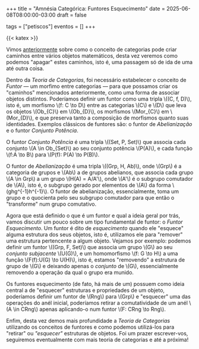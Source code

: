 +++
title = "Amnésia Categórica: Funtores Esquecimento"
date = 2025-06-08T08:00:00-03:00
draft = false

tags = ["petiscos"]
eventos = []
+++

{{< katex >}}

Vimos [anteriormente](/posts/2025/jornal/categorias/) sobre como o conceito de categorias pode criar caminhos entre vários objetos matemáticos, desta vez veremos como podemos "apagar" estes caminhos, isto é, uma passagem só de ida de uma até outra coisa. 

Dentro da _Teoria de Categorias_, foi necessário estabelecer o conceito de _Funtor_ — um morfimo entre categorias — para que possamos criar os "caminhos" mencionados anteriormente, como uma forma de associar objetos distintos. Poderíamos definir um funtor como uma tripla \\((C, f, D)\\), isto é, um morfismo \\(f: C \to D\\) entre as categorias \\(C\\) e \\(D\\) que leva os objetos \\(Ob_{C}\\) em \\(Ob_{D}\\), os morfismos \\(Mor_{C}\\) em \\(Mor_{D}\\), e que preserva tanto a composição de morfismos quanto suas identidades. Exemplos clássicos de funtores são: o funtor de _Abelianização_ e o funtor _Conjunto Potência_.

O funtor _Conjunto Potência_ é uma tripla \\((Set, P, Set)\\) que associa cada conjunto \\(A \in Ob_{Set}\\) ao seu conjunto potência \\(P(A)\\), e cada função \\(f:A \to B\\) para \\(P(f): P(A) \to P(B)\\).

O funtor de _Abelianização_ é uma tripla \\((Grp, H, Ab)\\), onde \\(Grp\\) é a categoria de grupos e \\(Ab\\) a de grupos abelianos, que associa cada grupo \\(A \in Grp\\) a um grupo \\(H(A) = A/A'\\), onde \\(A'\\) é o subgrupo comutador de \\(A\\), isto é, o subgrupo gerado por elementos de \\(A\\) da forma \\(ghg^{-1}h^{-1}\\). O funtor de abelianização, essencialmente, toma um grupo e o quocienta pelo seu subgrupo comutador para que então o "transforme" num grupo comutativo.

Agora que está definido o que é um funtor e qual a ideia geral por trás, vamos discutir um pouco sobre um tipo fundamental de funtor: o _Funtor Esquecimento_. Um funtor é dito de _esquecimento_ quando ele "esquece" alguma estrutura dos seus objetos, isto é, utilizamos ele para "remover" uma estrutura pertencente a algum objeto. Vejamos por exemplo: podemos definir um funtor \\((Grp, F, Set)\\) que associa um grupo \\(G\\) ao seu _conjunto subjacente_ \\(U(G)\\), e um homomorfismo \\(f: G \to H\\) a uma função \\(F(f):U(G) \to U(H)\\), isto é, estamos "removendo" a estrutura de grupo de \\(G\\) e deixando apenas o _conjunto_ de \\(G\\), essencialmente removendo a operação da qual o grupo era munido.

Os funtores esquecimento (de fato, há mais de um) possuem como ideia central a de "esquecer" estruturas e propriedades de um objeto, poderíamos definir um funtor de \\(Rng\\) para \\(Grp\\) e "esquecer" uma das operações do anél inicial, poderíamos retirar a comutatividade de um anél \\(A \in CRng\\) apenas aplicando-o num funtor \\(F: CRng \to Rng\\).

Enfim, desta vez demos mais profundidade a _Teoria de Categorias_ utilizando os conceitos de funtores e como podemos utilizá-los para "retirar" ou _"esquecer"_ estruturas de objetos. Foi um prazer escrever-vos, seguiremos eventualmente com mais teoria de categorias e até a próxima!